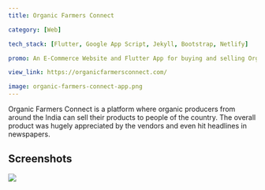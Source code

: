 ```yaml
---
title: Organic Farmers Connect

category: [Web]

tech_stack: [Flutter, Google App Script, Jekyll, Bootstrap, Netlify]

promo: An E-Commerce Website and Flutter App for buying and selling Organic Products in India.

view_link: https://organicfarmersconnect.com/

image: organic-farmers-connect-app.png
---
```


Organic Farmers Connect is a platform where organic producers from around the India can sell their products to people of the country. The overall product was hugely appreciated by the vendors and even hit headlines in newspapers.

## Screenshots

![](//images/projects/organic-farmers-connect-web.png)
